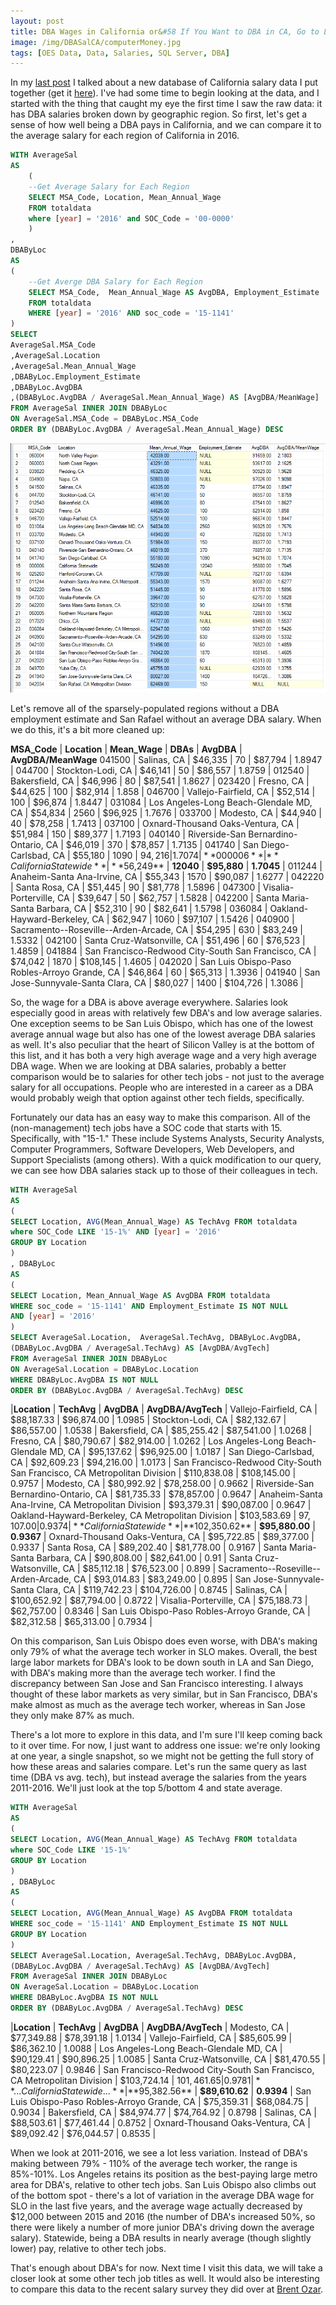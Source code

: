 ```yaml
---
layout: post
title: DBA Wages in California or&#58 If You Want to DBA in CA, Go to LA
image: /img/DBASalCA/computerMoney.jpg
tags: [OES Data, Data, Salaries, SQL Server, DBA]
---
```


In my [last post](https://andyspecht.github.io/2017-01-29-new-project-wages-ca/) I talked about a new database of California salary data I put together (get it [here](https://github.com/andyspecht/OES-California-SQL)). I've had some time to begin looking at the data, and I started with the thing that caught my eye the first time I saw the raw data: it has DBA salaries broken down by geographic region. So first, let's get a sense of how well being a DBA pays in California, and we can compare it to the average salary for each region of California in 2016.


```sql
WITH AverageSal
AS
	(
	--Get Average Salary for Each Region
	SELECT MSA_Code, Location, Mean_Annual_Wage 
	FROM totaldata
	where [year] = '2016' and SOC_Code = '00-0000'
	)
,
DBAByLoc
AS 
(
	--Get Averge DBA Salary for Each Region
	SELECT MSA_Code,  Mean_Annual_Wage AS AvgDBA, Employment_Estimate 
	FROM totaldata
	WHERE [year] = '2016' AND soc_code = '15-1141'
)
SELECT 
AverageSal.MSA_Code
,AverageSal.Location
,AverageSal.Mean_Annual_Wage
,DBAByLoc.Employment_Estimate
,DBAByLoc.AvgDBA
,(DBAByLoc.AvgDBA / AverageSal.Mean_Annual_Wage) AS [AvgDBA/MeanWage]
FROM AverageSal INNER JOIN DBAByLoc
ON AverageSal.MSA_Code = DBAByLoc.MSA_Code
ORDER BY (DBAByLoc.AvgDBA / AverageSal.Mean_Annual_Wage) DESC
```

![Query 1](../img/DBASalCA/Query1.png)

Let's remove all of the sparsely-populated regions without a DBA employment estimate and San Rafael without an average DBA salary. When we do this, it's a bit more cleaned up:

**MSA_Code** | **Location** | **Mean_Wage** | **DBAs** | **AvgDBA** | **AvgDBA/MeanWage**
041500	 | 	Salinas, CA	 | 	$46,335	 | 	70	 | 	$87,794	 | 	1.8947	 | 
044700	 | 	Stockton-Lodi, CA	 | 	$46,141	 | 	50	 | 	$86,557	 | 	1.8759	 | 
012540	 | 	Bakersfield, CA	 | 	$46,996	 | 	80	 | 	$87,541	 | 	1.8627	 | 
023420	 | 	Fresno, CA	 | 	$44,625	 | 	100	 | 	$82,914	 | 	1.858	 | 
046700	 | 	Vallejo-Fairfield, CA	 | 	$52,514	 | 	100	 | 	$96,874	 | 	1.8447	 | 
031084	 | 	Los Angeles-Long Beach-Glendale MD, CA	 | 	$54,834	 | 	2560	 | 	$96,925	 | 	1.7676	 | 
033700	 | 	Modesto, CA	 | 	$44,940	 | 	40	 | 	$78,258	 | 	1.7413	 | 
037100	 | 	Oxnard-Thousand Oaks-Ventura, CA	 | 	$51,984	 | 	150	 | 	$89,377	 | 	1.7193	 | 
040140	 | 	Riverside-San Bernardino-Ontario, CA	 | 	$46,019	 | 	370	 | 	$78,857	 | 	1.7135	 | 
041740	 | 	San Diego-Carlsbad, CA	 | 	$55,180	 | 	1090	 | 	$94,216	 | 	1.7074	 | 
**000006** | 	**California Statewide**	 | 	**$56,249**	 | 	**12040**	 | 	**$95,880**	 | 	**1.7045**	 | 
011244	 | 	Anaheim-Santa Ana-Irvine, CA  | 	$55,343	 | 	1570	 | 	$90,087	 | 	1.6277	 | 
042220	 | 	Santa Rosa, CA	 | 	$51,445	 | 	90	 | 	$81,778	 | 	1.5896	 | 
047300	 | 	Visalia-Porterville, CA	 | 	$39,647	 | 	50	 | 	$62,757	 | 	1.5828	 | 
042200	 | 	Santa Maria-Santa Barbara, CA	 | 	$52,310	 | 	90	 | 	$82,641	 | 	1.5798	 | 
036084	 | 	Oakland-Hayward-Berkeley, CA | 	$62,947	 | 	1060	 | 	$97,107	 | 	1.5426	 | 
040900	 | 	Sacramento--Roseville--Arden-Arcade, CA	 | 	$54,295	 | 	630	 | 	$83,249	 | 	1.5332	 | 
042100	 | 	Santa Cruz-Watsonville, CA	 | 	$51,496	 | 	60	 | 	$76,523	 | 	1.4859	 | 
041884	 | 	San Francisco-Redwood City-South San Francisco, CA  | 	$74,042	 | 	1870	 | 	$108,145	 | 	1.4605	 | 
042020	 | 	San Luis Obispo-Paso Robles-Arroyo Grande, CA	 | 	$46,864	 | 	60	 | 	$65,313	 | 	1.3936	 | 
041940	 | 	San Jose-Sunnyvale-Santa Clara, CA	 | 	$80,027	 | 	1400	 | 	$104,726	 | 	1.3086	 | 

So, the wage for a DBA is above average everywhere. Salaries look especially good in areas with relatively few DBA's and low average salaries. One exception seems to be San Luis Obispo, which has one of the lowest average annual wage but also has one of the lowest average DBA salaries as well. It's also peculiar that the heart of Silicon Valley is at the bottom of this list, and it has both a very high average wage and a very high average DBA wage. When we are looking at DBA salaries, probably a better comparison would be to salaries for other tech jobs - not just to the average salary for all occupations. People who are interested in a career as a DBA would probably weigh that option against other tech fields, specifically. 

Fortunately our data has an easy way to make this comparison. All of the (non-management) tech jobs have a SOC code that starts with 15. Specifically, with "15-1." These include Systems Analysts, Security Analysts, Computer Programmers, Software Developers, Web Developers, and Support Specialists (among others). With a quick modification to our query, we can see how DBA salaries stack up to those of their colleagues in tech.

```sql
WITH AverageSal
AS
(
SELECT Location, AVG(Mean_Annual_Wage) AS TechAvg FROM totaldata
where SOC_Code LIKE '15-1%' AND [year] = '2016'
GROUP BY Location
)
, DBAByLoc
AS 
(
SELECT Location, Mean_Annual_Wage AS AvgDBA FROM totaldata
WHERE soc_code = '15-1141' AND Employment_Estimate IS NOT NULL
AND [year] = '2016'
)
SELECT AverageSal.Location,  AverageSal.TechAvg, DBAByLoc.AvgDBA,
(DBAByLoc.AvgDBA / AverageSal.TechAvg) AS [AvgDBA/AvgTech]
FROM AverageSal INNER JOIN DBAByLoc
ON AverageSal.Location = DBAByLoc.Location
WHERE DBAByLoc.AvgDBA IS NOT NULL
ORDER BY (DBAByLoc.AvgDBA / AverageSal.TechAvg) DESC
```

|**Location** | **TechAvg** | **AvgDBA** | **AvgDBA/AvgTech** |
Vallejo-Fairfield, CA	 | 	$88,187.33	 | 	$96,874.00	 | 	1.0985	 | 
Stockton-Lodi, CA	 | 	$82,132.67	 | 	$86,557.00	 | 	1.0538	 | 
Bakersfield, CA	 | 	$85,255.42	 | 	$87,541.00	 | 	1.0268	 | 
Fresno, CA	 | 	$80,790.67	 | 	$82,914.00	 | 	1.0262	 | 
Los Angeles-Long Beach-Glendale MD, CA	 | 	$95,137.62	 | 	$96,925.00	 | 	1.0187	 | 
San Diego-Carlsbad, CA	 | 	$92,609.23	 | 	$94,216.00	 | 	1.0173	 | 
San Francisco-Redwood City-South San Francisco, CA Metropolitan Division	 | 	$110,838.08	 | 	$108,145.00	 | 	0.9757	 | 
Modesto, CA	 | 	$80,992.92	 | 	$78,258.00	 | 	0.9662	 | 
Riverside-San Bernardino-Ontario, CA	 | 	$81,735.33	 | 	$78,857.00	 | 	0.9647	 | 
Anaheim-Santa Ana-Irvine, CA Metropolitan Division	 | 	$93,379.31	 | 	$90,087.00	 | 	0.9647	 | 
Oakland-Hayward-Berkeley, CA Metropolitan Division	 | 	$103,583.69	 | 	$97,107.00	 | 	0.9374	 | 
**California Statewide**	 | 	**$102,350.62**	 | 	**$95,880.00**	 | 	**0.9367**	 | 
Oxnard-Thousand Oaks-Ventura, CA	 | 	$95,722.85	 | 	$89,377.00	 | 	0.9337	 | 
Santa Rosa, CA	 | 	$89,202.40	 | 	$81,778.00	 | 	0.9167	 | 
Santa Maria-Santa Barbara, CA	 | 	$90,808.00	 | 	$82,641.00	 | 	0.91	 | 
Santa Cruz-Watsonville, CA	 | 	$85,112.18	 | 	$76,523.00	 | 	0.899	 | 
Sacramento--Roseville--Arden-Arcade, CA	 | 	$93,014.83	 | 	$83,249.00	 | 	0.895	 | 
San Jose-Sunnyvale-Santa Clara, CA	 | 	$119,742.23	 | 	$104,726.00	 | 	0.8745	 | 
Salinas, CA	 | 	$100,652.92	 | 	$87,794.00	 | 	0.8722	 | 
Visalia-Porterville, CA	 | 	$75,188.73	 | 	$62,757.00	 | 	0.8346	 | 
San Luis Obispo-Paso Robles-Arroyo Grande, CA	 | 	$82,312.58	 | 	$65,313.00	 | 	0.7934	 |  

On this comparison, San Luis Obispo does even worse, with DBA's making only 79% of what the average tech worker in SLO makes. Overall, the best large labor markets for DBA's look to be down south in LA and San Diego, with DBA's making more than the average tech worker. I find the discrepancy between San Jose and San Francisco interesting. I always thought of these labor markets as very similar, but in San Francisco, DBA's make almost as much as the average tech worker, whereas in San Jose they only make 87% as much.

There's a lot more to explore in this data, and I'm sure I'll keep coming back to it over time. For now, I just want to address one issue: we're only looking at one year, a single snapshot, so we might not be getting the full story of how these areas and salaries compare. Let's run the same query as last time (DBA vs avg. tech), but instead average the salaries from the years 2011-2016. We'll just look at the top 5/bottom 4 and state average.

```sql
WITH AverageSal
AS
(
SELECT Location, AVG(Mean_Annual_Wage) AS TechAvg FROM totaldata
where SOC_Code LIKE '15-1%'  
GROUP BY Location
)
, DBAByLoc
AS 
(
SELECT Location, AVG(Mean_Annual_Wage) AS AvgDBA FROM totaldata
WHERE soc_code = '15-1141' AND Employment_Estimate IS NOT NULL
GROUP BY Location
)
SELECT AverageSal.Location, AverageSal.TechAvg, DBAByLoc.AvgDBA,
(DBAByLoc.AvgDBA / AverageSal.TechAvg) AS [AvgDBA/AvgTech]
FROM AverageSal INNER JOIN DBAByLoc
ON AverageSal.Location = DBAByLoc.Location
WHERE DBAByLoc.AvgDBA IS NOT NULL
ORDER BY (DBAByLoc.AvgDBA / AverageSal.TechAvg) DESC
```


|**Location** | **TechAvg** | **AvgDBA** | **AvgDBA/AvgTech** |
Modesto, CA	 | 	$77,349.88	 | 	$78,391.18	 | 	1.0134	 | 
Vallejo-Fairfield, CA	 | 	$85,605.99	 | 	$86,362.10	 | 	1.0088	 | 
Los Angeles-Long Beach-Glendale MD, CA	 | 	$90,129.41	 | 	$90,896.25	 | 	1.0085	 | 
Santa Cruz-Watsonville, CA	 | 	$81,470.55	 | 	$80,223.07	 | 	0.9846	 | 
San Francisco-Redwood City-South San Francisco, CA Metropolitan Division	 | 	$103,724.14	 | 	$101,461.65	 | 	0.9781	 | 
**...California Statewide...**	 | 	**$95,382.56**	 | 	**$89,610.62**	 | 	**0.9394**	 | 
San Luis Obispo-Paso Robles-Arroyo Grande, CA	 | 	$75,359.31	 | 	$68,084.75	 | 	0.9034	 | 
Bakersfield, CA	 | 	$84,974.77	 | 	$74,764.92	 | 	0.8798	 | 
Salinas, CA	 | 	$88,503.61	 | 	$77,461.44	 | 	0.8752	 | 
Oxnard-Thousand Oaks-Ventura, CA	 | 	$89,092.42	 | 	$76,044.57	 | 	0.8535	 | 


When we look at 2011-2016, we see a lot less variation. Instead of DBA's making between 79% - 110% of the average tech worker, the range is 85%-101%. Los Angeles retains its position as the best-paying large metro area for DBA's, relative to other tech jobs. San Luis Obispo also climbs out of the bottom spot - there's a lot of variation in the average DBA wage for SLO in the last five years, and the average wage actually decreased by $12,000 between 2015 and 2016 (the number of DBA's increased 50%, so there were likely a number of more junior DBA's driving down the average salary). Statewide, being a DBA results in nearly average (though slightly lower) pay, relative to other tech jobs.

That's enough about DBA's for now. Next time I visit this data, we will take a closer look at some other tech job titles as well. It would also be interesting to compare this data to the recent salary survey they did over at [Brent Ozar](https://www.brentozar.com/archive/2017/01/2017-data-professional-salary-survey-results/).
